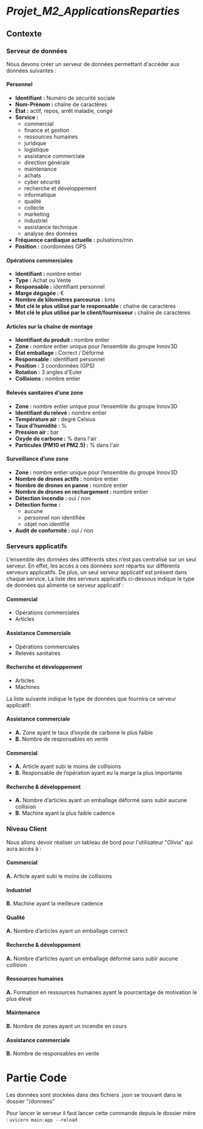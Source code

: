 # **_Projet_M2_ApplicationsReparties_**
## **Contexte**
### **Serveur de données**
Nous devons créer un serveur de données permettant d'accéder aux données suivantes :
#### Personnel
- **Identifiant :** Numéro de sécurité sociale
- **Nom-Prénom :** chaîne de caractères
- **État :** actif, repos, arrêt maladie, congé
- **Service :** 
  - commercial
  - finance et gestion
  - ressources humaines
  - juridique
  - logistique
  - assistance commerciale
  - direction générale
  - maintenance
  - achats
  - cyber sécurité
  - recherche et développement
  - informatique
  - qualité
  - collecte
  - marketing
  - industriel
  - assistance technique
  - analyse des données
- **Fréquence cardiaque actuelle :** pulsations/min
- **Position :** coordonnées GPS

#### Opérations commerciales
- **Identifiant :** nombre entier
- **Type :** Achat ou Vente
- **Responsable :** identifiant personnel
- **Marge dégagée :** €
- **Nombre de kilomètres parcourus :** kms
- **Mot clé le plus utilisé par le responsable :** chaîne de caractères
- **Mot clé le plus utilisé par le client/fournisseur :** chaîne de caractères

#### Articles sur la chaîne de montage
- **Identifiant du produit :** nombre entier
- **Zone :** nombre entier unique pour l’ensemble du groupe Innov3D
- **État emballage :** Correct / Déformé
- **Responsable :** identifiant personnel
- **Position :** 3 coordonnées (GPS)
- **Rotation :** 3 angles d'Euler
- **Collisions :** nombre entier

#### Relevés sanitaires d’une zone
- **Zone :** nombre entier unique pour l’ensemble du groupe Innov3D
- **Identifiant du relevé :** nombre entier
- **Température air :** degré Celsius
- **Taux d’humidité :** %
- **Pression air :** bar
- **Oxyde de carbone :** % dans l'air
- **Particules (PM10 et PM2.5) :** % dans l'air

#### Surveillance d’une zone
- **Zone :** nombre entier unique pour l’ensemble du groupe Innov3D
- **Nombre de drones actifs :** nombre entier
- **Nombre de drones en panne :** nombre entier
- **Nombre de drones en rechargement :** nombre entier
- **Détection incendie :** oui / non
- **Détection forme :** 
  - aucune
  - personnel non identifiée
  - objet non identifié
- **Audit de conformité :** oui / non

### **Serveurs applicatifs**
L’ensemble des données des différents sites n’est pas centralisé
sur un seul serveur.
En effet, les accès à ces données sont répartis sur différents
serveurs applicatifs. De plus, un seul serveur applicatif est
présent dans chaque service.
La liste des serveurs applicatifs ci-dessous indique le type de données qui alimente ce serveur applicatif :
#### Commercial
  - Opérations commerciales
  - Articles
#### Assistance Commerciale
  - Opérations commerciales
  - Relevés sanitaires
#### Recherche et développement
  - Articles
  - Machines


La liste suivante indique le type de données que fournira ce serveur applicatif:
#### Assistance commerciale
- **A.** Zone ayant le taux d’oxyde de carbone le plus faible
- **B.** Nombre de responsables en vente

#### Commercial
- **A.** Article ayant subi le moins de collisions
- **B.** Responsable de l’opération ayant eu la marge la plus importante

#### Recherche & développement
- **A.** Nombre d’articles ayant un emballage déformé sans subir aucune collision
- **B.** Machine ayant la plus faible cadence
### **Niveau Client**
Nous allons devoir réaliser un tableau de bord pour l'utilisateur "Olivia" qui aura accès à :

#### Commercial
**A.** Article ayant subi le moins de collisions

#### Industriel
**B.** Machine ayant la meilleure cadence

#### Qualité
**A.** Nombre d’articles ayant un emballage correct

#### Recherche & développement
**A.** Nombre d’articles ayant un emballage déformé sans subir aucune collision

#### Ressources humaines
**A.** Formation en ressources humaines ayant le pourcentage de motivation le plus élevé

#### Maintenance
**B.** Nombre de zones ayant un incendie en cours

#### Assistance commerciale
**B.** Nombre de responsables en vente

# **Partie Code**
Les données sont stockées dans des fichiers .json se trouvant dans le dossier "/donnees"

Pour lancer le serveur il faut lancer cette commande depuis le dossier mère :
`uvicorn main:app --reload`


